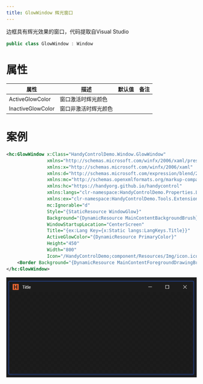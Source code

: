 ```yaml
---
title: GlowWindow 辉光窗口
---
```


边框具有辉光效果的窗口，代码提取自Visual Studio

```cs
public class GlowWindow : Window
```

# 属性

|属性|描述|默认值|备注|
|-|-|-|-|
|ActiveGlowColor|窗口激活时辉光颜色|||
|InactiveGlowColor|窗口非激活时辉光颜色||||

# 案例

```xml
<hc:GlowWindow x:Class="HandyControlDemo.Window.GlowWindow"
               xmlns="http://schemas.microsoft.com/winfx/2006/xaml/presentation"
               xmlns:x="http://schemas.microsoft.com/winfx/2006/xaml"
               xmlns:d="http://schemas.microsoft.com/expression/blend/2008"
               xmlns:mc="http://schemas.openxmlformats.org/markup-compatibility/2006"
               xmlns:hc="https://handyorg.github.io/handycontrol"
               xmlns:langs="clr-namespace:HandyControlDemo.Properties.Langs"
               xmlns:ex="clr-namespace:HandyControlDemo.Tools.Extension"
               mc:Ignorable="d"
               Style="{StaticResource WindowGlow}"
               Background="{DynamicResource MainContentBackgroundBrush}"
               WindowStartupLocation="CenterScreen"
               Title="{ex:Lang Key={x:Static langs:LangKeys.Title}}"
               ActiveGlowColor="{DynamicResource PrimaryColor}"
               Height="450" 
               Width="800" 
               Icon="/HandyControlDemo;component/Resources/Img/icon.ico">
    <Border Background="{DynamicResource MainContentForegroundDrawingBrush}"/>
</hc:GlowWindow>
```

![GlowWindow](https://raw.githubusercontent.com/HandyOrg/HandyOrgResource/master/HandyControl/Resources/GlowWindow.png)